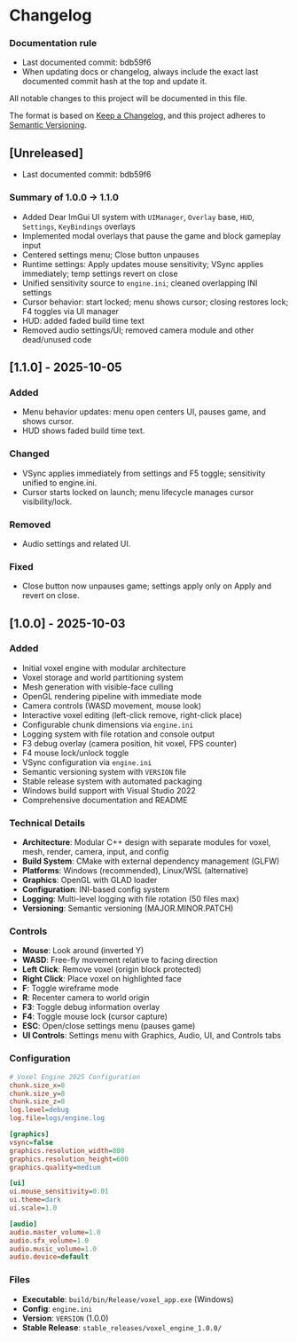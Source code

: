# Changelog

### Documentation rule
- Last documented commit: bdb59f6
- When updating docs or changelog, always include the exact last documented commit hash at the top and update it.

All notable changes to this project will be documented in this file.

The format is based on [Keep a Changelog](https://keepachangelog.com/en/1.0.0/),
and this project adheres to [Semantic Versioning](https://semver.org/spec/v2.0.0.html).

## [Unreleased]

- Last documented commit: bdb59f6

### Summary of 1.0.0 -> 1.1.0
- Added Dear ImGui UI system with `UIManager`, `Overlay` base, `HUD`, `Settings`, `KeyBindings` overlays
- Implemented modal overlays that pause the game and block gameplay input
- Centered settings menu; Close button unpauses
- Runtime settings: Apply updates mouse sensitivity; VSync applies immediately; temp settings revert on close
- Unified sensitivity source to `engine.ini`; cleaned overlapping INI settings
- Cursor behavior: start locked; menu shows cursor; closing restores lock; F4 toggles via UI manager
- HUD: added faded build time text
- Removed audio settings/UI; removed camera module and other dead/unused code

## [1.1.0] - 2025-10-05
### Added
- Menu behavior updates: menu open centers UI, pauses game, and shows cursor.
- HUD shows faded build time text.

### Changed
- VSync applies immediately from settings and F5 toggle; sensitivity unified to engine.ini.
- Cursor starts locked on launch; menu lifecycle manages cursor visibility/lock.

### Removed
- Audio settings and related UI.

### Fixed
- Close button now unpauses game; settings apply only on Apply and revert on close.

## [1.0.0] - 2025-10-03

### Added
- Initial voxel engine with modular architecture
- Voxel storage and world partitioning system
- Mesh generation with visible-face culling
- OpenGL rendering pipeline with immediate mode
- Camera controls (WASD movement, mouse look)
- Interactive voxel editing (left-click remove, right-click place)
- Configurable chunk dimensions via `engine.ini`
- Logging system with file rotation and console output
- F3 debug overlay (camera position, hit voxel, FPS counter)
- F4 mouse lock/unlock toggle
- VSync configuration via `engine.ini`
- Semantic versioning system with `VERSION` file
- Stable release system with automated packaging
- Windows build support with Visual Studio 2022
- Comprehensive documentation and README

### Technical Details
- **Architecture**: Modular C++ design with separate modules for voxel, mesh, render, camera, input, and config
- **Build System**: CMake with external dependency management (GLFW)
- **Platforms**: Windows (recommended), Linux/WSL (alternative)
- **Graphics**: OpenGL with GLAD loader
- **Configuration**: INI-based config system
- **Logging**: Multi-level logging with file rotation (50 files max)
- **Versioning**: Semantic versioning (MAJOR.MINOR.PATCH)

### Controls
- **Mouse**: Look around (inverted Y)
- **WASD**: Free-fly movement relative to facing direction
- **Left Click**: Remove voxel (origin block protected)
- **Right Click**: Place voxel on highlighted face
- **F**: Toggle wireframe mode
- **R**: Recenter camera to world origin
- **F3**: Toggle debug information overlay
- **F4**: Toggle mouse lock (cursor capture)
- **ESC**: Open/close settings menu (pauses game)
- **UI Controls**: Settings menu with Graphics, Audio, UI, and Controls tabs

### Configuration
```ini
# Voxel Engine 2025 Configuration
chunk.size_x=8
chunk.size_y=8
chunk.size_z=8
log.level=debug
log.file=logs/engine.log

[graphics]
vsync=false
graphics.resolution_width=800
graphics.resolution_height=600
graphics.quality=medium

[ui]
ui.mouse_sensitivity=0.01
ui.theme=dark
ui.scale=1.0

[audio]
audio.master_volume=1.0
audio.sfx_volume=1.0
audio.music_volume=1.0
audio.device=default
```

### Files
- **Executable**: `build/bin/Release/voxel_app.exe` (Windows)
- **Config**: `engine.ini`
- **Version**: `VERSION` (1.0.0)
- **Stable Release**: `stable_releases/voxel_engine_1.0.0/`